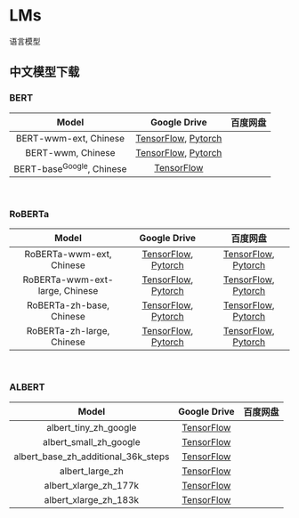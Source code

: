 # LMs
语言模型


## 中文模型下载

### BERT
|          Model          |  Google Drive | 百度网盘|
|:-----------------------:|:------------:|:-----------:|
| BERT-wwm-ext, Chinese | [TensorFlow](https://drive.google.com/open?id=1buMLEjdtrXE2c4G1rpsNGWEx7lUQ0RHi), [Pytorch](https://drive.google.com/open?id=1iNeYFhCBJWeUsIlnW_2K6SMwXkM4gLb_) | |
| BERT-wwm, Chinese | [TensorFlow](https://drive.google.com/open?id=1RoTQsXp2hkQ1gSRVylRIJfQxJUgkfJMW), [Pytorch](https://drive.google.com/open?id=1AQitrjbvCWc51SYiLN-cJq4e0WiNN4KY) | |
| BERT-base<sup>Google</sup>, Chinese | [TensorFlow](https://storage.googleapis.com/bert_models/2018_11_03/chinese_L-12_H-768_A-12.zip) | |

</br>

### RoBERTa

|          Model          |  Google Drive | 百度网盘|
|:-----------------------:|:------------:|:-----------:|
|  RoBERTa-wwm-ext, Chinese  | [TensorFlow](https://drive.google.com/open?id=1jMAKIJmPn7kADgD3yQZhpsqM-IRM1qZt), [Pytorch](https://drive.google.com/open?id=1eHM3l4fMo6DsQYGmey7UZGiTmQquHw25)| [TensorFlow](), [Pytorch]()|
|  RoBERTa-wwm-ext-large, Chinese   | [TensorFlow](https://drive.google.com/open?id=1dtad0FFzG11CBsawu8hvwwzU2R0FDI94), [Pytorch](https://drive.google.com/open?id=1-2vEZfIFCdM1-vJ3GD6DlSyKT4eVXMKq)| [TensorFlow](), [Pytorch]()|
|  RoBERTa-zh-base, Chinese   | [TensorFlow](https://drive.google.com/open?id=1ykENKV7dIFAqRRQbZIh0mSb7Vjc2MeFA), [Pytorch](https://drive.google.com/open?id=1H6f4tYlGXgug1DdhYzQVBuwIGAkAflwB) | [TensorFlow](https://pan.baidu.com/s/1hAs7-VSn5HZWxBHQMHKkrg), [Pytorch](https://pan.baidu.com/s/1AGC76N7pZOzWuo8ua1AZfw) |
|  RoBERTa-zh-large, Chinese   | [TensorFlow](https://drive.google.com/open?id=1W3WgPJWGVKlU9wpUYsdZuurAIFKvrl_Y), [Pytorch](https://drive.google.com/open?id=1yK_P8VhWZtdgzaG0gJ3zUGOKWODitKXZ) | [TensorFlow](https://pan.baidu.com/s/1Rk_QWqd7-wBTwycr91bmug), [Pytorch](https://pan.baidu.com/s/1MRDuVqUROMdSKr6HD9x1mw) |

</br>

### ALBERT
|          Model          |  Google Drive | 百度网盘|
|:-----------------------:|:------------:|:-----------:|
| albert_tiny_zh_google | [TensorFlow](https://drive.google.com/file/d/1uuZbmjxG47_mONbade07LJQMBlsiaa2A/view?usp=drive_link) | |
| albert_small_zh_google | [TensorFlow]() | |
| albert_base_zh_additional_36k_steps | [TensorFlow](https://drive.google.com/file/d/18GXx0nQVBhi3qX_ii4tOgH2hPcJbdxa_/view?usp=drive_link) | |
| albert_large_zh | [TensorFlow](https://drive.google.com/file/d/1rwJX_Z6hvhkP_0jEzTGsoa5NQrieuxRj/view?usp=drive_link) | |
| albert_xlarge_zh_177k | [TensorFlow](https://drive.google.com/file/d/1lB_iHNpaNALJUz9-DcuwuuCDc4Po2rBQ/view?usp=drive_link) | |
| albert_xlarge_zh_183k | [TensorFlow](https://drive.google.com/file/d/1nO6GwDDaQiji0TMeveQArLAjfWZsUMgs/view?usp=drive_link) | |

